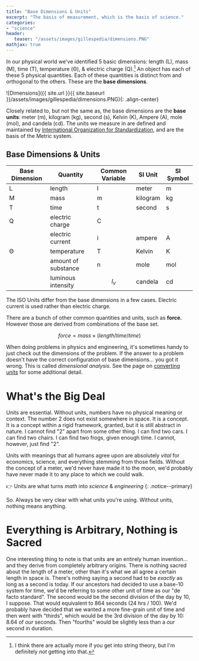 ```yaml
---
title: "Base Dimensions & Units"
excerpt: "The basis of measurement, which is the basis of science."
categories: 
- "science"
header:
   teaser: "/assets/images/gillespedia/dimensions.PNG"
mathjax: true
---
```


In our physical world we've identified 5 basic dimensions: length (L), mass (M), time (T), temperature (Θ), & electric charge (Q).[^1] An object has each of these 5 physical quantities. Each of these quantities is distinct from and orthogonal to the others. These are the **base dimensions**.

![Dimensions]({{ site.url }}{{ site.baseurl }}/assets/images/gillespedia/dimensions.PNG){: .align-center}

Closely related to, but not the same as, the base dimensions are the **base units**: meter (m), kilogram (kg), second (s), Kelvin (K), Ampere (A), mole (mol), and candela (cd). The units we measure in are defined and maintained by [International Organization for Standardization](https://www.iso.org/home.html), and are the basis of the Metric system.

## Base Dimensions & Units

| Base Dimension | Quantity            | Common Variable | SI Unit  | SI Symbol |
|----------------|---------------------|-----------------|----------|-----------|
| L              | length              | l               | meter    | m         |
| M              | mass                | m               | kilogram | kg        |
| T              | time                | t               | second   | s         |
| Q              | electric charge     | C               |          |           |
|                | electric current    | i               | ampere   | A         |
| Θ              | temperature         | T               | Kelvin   | K         |
|                | amount of substance | n               | mole     | mol       |
|                | luminous intensity  | $$l_v$$         | candela  | cd        |

The ISO Units differ from the base dimensions in a few cases. Electric current is used rather than electric charge.

There are a bunch of other common quantities and units, such as **force.** However those are derived from combinations of the base set. 

$$force = mass\times(length/time/time)$$

When doing problems in physics and engineering, it's sometimes handy to just check out the dimensions of the problem. If the answer to a problem doesn't have the correct configuration of base dimensions... you got it wrong. This is called *dimensional analysis*. See the page on [converting units](https://aarongilly.com/gillespedia/unit-conversions) for some additional detail.

# What's the Big Deal

Units are essential. Without units, numbers have no physical meaning or context. The number 2 does not exist somewhere in space. It is a concept. It is a concept within a rigid framework, granted, but it is still abstract in nature. I cannot find "2" apart from some other thing. I can find two cars. I can find two chairs. I can find two frogs, given enough time. I cannot, however, just find "2". 

Units with meanings that all humans agree upon are absolutely *vital* for economics, science, and everything stemming from those fields. Without the concept of a meter, we'd never have made it to the moon, we'd probably have never made it to any place to which we could walk.

👉 Units are what turns *math* into *science* & *engineering*
{: .notice--primary}

So. Always be very clear with what units you're using. Without units, nothing means anything.

# Everything is Arbitrary, Nothing is Sacred

One interesting thing to note is that units are an entirely human invention... and they derive from completely arbitrary origins. There is nothing sacred about the length of a meter, other than it's what we all agree a certain length in space is. There's nothing saying a second had to be *exactly* as long as a second is today. If our ancestors had decided to use a base-10 system for time, we'd be referring to some other unit of time as our "de facto standard". The second would be the second division of the day by 10, I suppose. That would equivalent to 864 seconds (24 hrs / 100). We'd probably have decided that we wanted a more fine-grain unit of time and then went with "thirds", which would be the 3rd division of the day by 10: 8.64 of *our* seconds. Then "fourths" would be slightly less than a *our* second in duration.

[^1]: I think there are actually more if you get into string theory, but I'm definitely *not* getting into that.